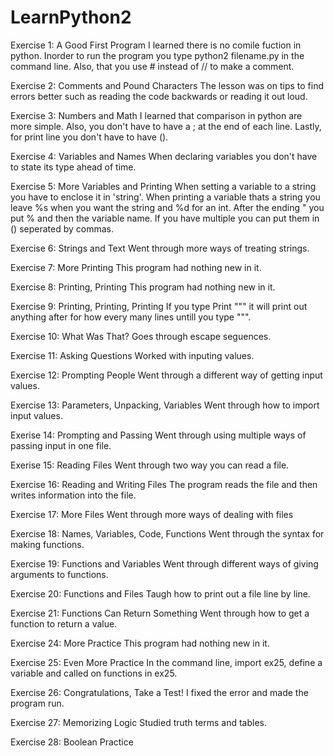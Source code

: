 # LearnPython2 

Exercise 1: A Good First Program
I learned there is no comile fuction in python. Inorder to run the program
you type python2 filename.py in the command line. Also, that you use # 
instead of // to make a comment. 

Exercise 2: Comments and Pound Characters
The lesson was on tips to find errors better such as reading the code 
backwards or reading it out loud. 

Exercise 3: Numbers and Math
I learned that comparison in python are more simple. Also, you don't have 
to have a ; at the end of each line. Lastly, for print line you don't have 
to have (). 

Exercise 4: Variables and Names
When declaring variables you don't have to state its type ahead of time. 

Exercise 5: More Variables and Printing
When setting a variable to a string you have to enclose it in 'string'. 
When printing a variable thats a string you leave %s when you want the 
string and %d for an int. After the ending " you put % and then the 
variable name. If you have multiple you can put them in () seperated by 
commas. 

Exercise 6: Strings and Text
Went through more ways of treating strings.

Exercise 7: More Printing
This program had nothing new in it. 

Exercise 8: Printing, Printing
This program had nothing new in it. 

Exercise 9: Printing, Printing, Printing
If you type Print """ it will print out anything after for how every many lines untill you type """.

Exercise 10: What Was That?
Goes through escape seguences.

Exercise 11: Asking Questions
Worked with inputing values.

Exercise 12: Prompting People
Went through a different way of getting input values.

Exercise 13: Parameters, Unpacking, Variables
Went through how to import input values.

Exerise 14: Prompting and Passing
Went through using multiple ways of passing input in one file.

Exerise 15: Reading Files
Went through two way you can read a file.

Exercise 16: Reading and Writing Files
The program reads the file and then writes information into the file.

Exercise 17: More Files
Went through more ways of dealing with files

Exercise 18: Names, Variables, Code, Functions
Went through the syntax for making functions.

Exercise 19: Functions and Variables
Went through different ways of giving arguments to functions. 

Exercise 20: Functions and Files
Taugh how to print out a file line by line.

Exercise 21: Functions Can Return Something
Went through how to get a function to return a value.

Exercise 24: More Practice 
This program had nothing new in it.

Exercise 25: Even More Practice
In the command line, import ex25, define a variable and called on functions in ex25. 

Exercise 26: Congratulations, Take a Test!
I fixed the error and made the program run.

Exercise 27: Memorizing Logic
Studied truth terms and tables. 

Exercise 28: Boolean Practice
